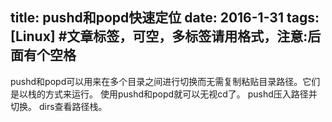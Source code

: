 title: pushd和popd快速定位
date: 2016-1-31
tags: [Linux] #文章标签，可空，多标签请用格式，注意:后面有个空格
---
pushd和popd可以用来在多个目录之间进行切换而无需复制粘贴目录路径。它们是以栈的方式来运行。
使用pushd和popd就可以无视cd了。
pushd压入路径并切换。
dirs查看路径栈。

